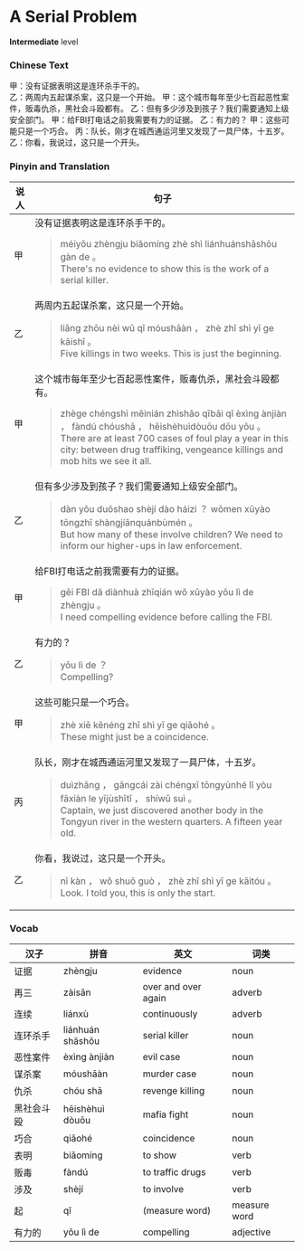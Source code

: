 # A Serial Problem
**Intermediate** level
### Chinese Text
甲：没有证据表明这是连环杀手干的。<br />乙：两周内五起谋杀案，这只是一个开始。
甲：这个城市每年至少七百起恶性案件，贩毒仇杀，黑社会斗殴都有。
乙：但有多少涉及到孩子？我们需要通知上级安全部门。
甲：给FBI打电话之前我需要有力的证据。
乙：有力的？
甲：这些可能只是一个巧合。
丙：队长，刚才在城西通运河里又发现了一具尸体，十五岁。
乙：你看，我说过，这只是一个开头。

### Pinyin and Translation
|说人|句子|
|----|----|
|甲|没有证据表明这是连环杀手干的。<blockquote>méiyǒu zhèngju biǎomíng zhè shì liánhuánshāshǒu gàn de 。<br />There's no evidence to show this is the work of a serial killer.</blockquote>|
|乙|两周内五起谋杀案，这只是一个开始。<blockquote>liǎng zhōu nèi wǔ qǐ móushāàn ， zhè zhǐ shì yī ge kāishǐ 。<br />Five killings in two weeks. This is just the beginning.</blockquote>|
|甲|这个城市每年至少七百起恶性案件，贩毒仇杀，黑社会斗殴都有。<blockquote>zhège chéngshì měinián zhìshǎo qībǎi qǐ èxìng ànjiàn ， fàndú chóushā ， hēishèhuìdòuōu dōu yǒu 。<br />There are at least 700 cases of foul play a year in this city: between drug traffiking, vengeance killings and mob hits we see it all.</blockquote>|
|乙|但有多少涉及到孩子？我们需要通知上级安全部门。<blockquote>dàn yǒu duōshao shèjí dào háizi ？ wǒmen xūyào tōngzhī shàngjíānquánbùmén 。<br />But how many of these involve children? We need to inform our higher-ups in law enforcement.</blockquote>|
|甲|给FBI打电话之前我需要有力的证据。<blockquote>gěi FBI dǎ diànhuà zhīqián wǒ xūyào yǒu lì de zhèngju 。<br />I need compelling evidence before calling the FBI.</blockquote>|
|乙|有力的？<blockquote>yǒu lì de ？<br />Compelling?</blockquote>|
|甲|这些可能只是一个巧合。<blockquote>zhè xiē kěnéng zhǐ shì yī ge qiǎohé 。<br />These might just be a coincidence.</blockquote>|
|丙|队长，刚才在城西通运河里又发现了一具尸体，十五岁。<blockquote>duìzhǎng ， gāngcái zài chéngxī tōngyùnhé lǐ yòu fāxiàn le yījùshītǐ ， shíwǔ suì 。<br />Captain, we just discovered another body in the Tongyun river in the western quarters. A fifteen year old.</blockquote>|
|乙|你看，我说过，这只是一个开头。<blockquote>nǐ kàn ， wǒ shuō guò ， zhè zhǐ shì yī ge kāitóu 。<br />Look. I told you, this is only the start.</blockquote>|
### Vocab
|汉子|拼音|英文|词类|
|----|----|----|----|
|证据|zhèngju|evidence|noun|
|再三|zàisān|over and over again|adverb|
|连续|liánxù|continuously|adverb|
|连环杀手|liánhuán shāshǒu|serial killer|noun|
|恶性案件|èxìng ànjiàn|evil case|noun|
|谋杀案|móushāàn|murder case|noun|
|仇杀|chóu shā|revenge killing|noun|
|黑社会斗殴|hēishèhuì dòuōu|mafia fight|noun|
|巧合|qiǎohé|coincidence|noun|
|表明|biǎomíng|to show|verb|
|贩毒|fàndú|to traffic drugs|verb|
|涉及|shèjí|to involve|verb|
|起|qǐ|(measure word)|measure word|
|有力的|yǒu lì de|compelling|adjective|